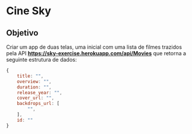 #  Cine Sky

## Objetivo

Criar um app de duas telas, uma inicial com uma lista de filmes trazidos pela API **https://sky-exercise.herokuapp.com/api/Movies** que retorna a seguinte estrutura de dados:

~~~javascript
{
    title: "",
    overview: "",
    duration: "",
    release_year: "",
    cover_url: "",
    backdrops_url: [
        "",
    ],
    id: ""
}
~~~
